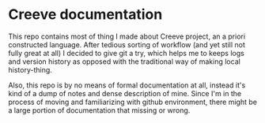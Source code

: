 # Creeve documentation

This repo contains most of thing I made about Creeve project, an a priori constructed language. After tedious sorting of workflow (and yet still not fully great at all) I decided to give git a try, which helps me to keeps logs and version history as opposed with the traditional way of making local history-thing.

Also, this repo is by no means of formal documentation at all, instead it's kind of a dump of notes and dense description of mine. Since I'm in the process of moving and familiarizing with github environment, there might be a large portion of documentation that missing or wrong.
